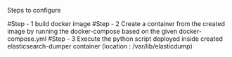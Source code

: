Steps to configure

#Step - 1
 build docker image
#Step - 2
Create a container from the created image by running the docker-compose based on the given docker-compose.yml
#Step - 3 
Execute the python script deployed inside created elasticsearch-dumper container (location : /var/lib/elasticdump)